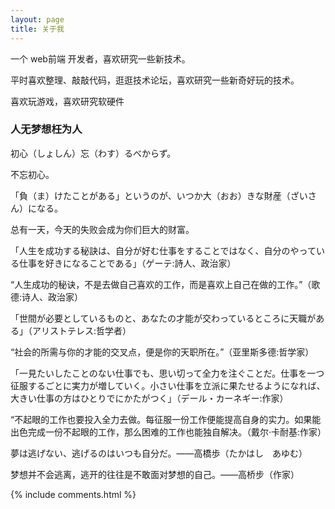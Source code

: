 ```yaml
---
layout: page
title: 关于我 
---
```


一个 web前端 开发者，喜欢研究一些新技术。
<p>
平时喜欢整理、敲敲代码，逛逛技术论坛，喜欢研究一些新奇好玩的技术。
<p>
喜欢玩游戏，喜欢研究软硬件

<p>

<h3> 人无梦想枉为人 </h3>  

<p>
初心（しょしん）忘（わす）るべからず。 

不忘初心。

<p>
「負（ま）けたことがある」というのが、いつか大（おお）きな財産（ざいさん）になる。

总有一天，今天的失败会成为你们巨大的财富。

<p>
「人生を成功する秘訣は、自分が好む仕事をすることではなく、自分のやっている仕事を好きになることである」（ゲーテ:詩人、政治家）

“人生成功的秘诀，不是去做自己喜欢的工作，而是喜欢上自己在做的工作。”（歌德:诗人、政治家）

<p> 
「世間が必要としているものと、あなたの才能が交わっているところに天職がある」（アリストテレス:哲学者）

“社会的所需与你的才能的交叉点，便是你的天职所在。”（亚里斯多德:哲学家）

<p> 
「一見たいしたことのない仕事でも、思い切って全力を注ぐことだ。仕事を一つ征服するごとに実力が増していく。小さい仕事を立派に果たせるようになれば、大きい仕事の方はひとりでにかたがつく」（デール・カーネギー:作家）

“不起眼的工作也要投入全力去做。每征服一份工作便能提高自身的实力。如果能出色完成一份不起眼的工作，那么困难的工作也能独自解决。（戴尔·卡耐基:作家）

<p> 
夢は逃げない、逃げるのはいつも自分だ。——高橋歩（たかはし　あゆむ）

梦想并不会逃离，逃开的往往是不敢面对梦想的自己。——高桥步（作家）

<p> 


{% include comments.html %}

